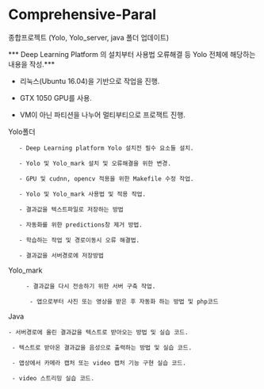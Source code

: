 # Comprehensive-Paral
종합프로젝트  (Yolo, Yolo_server, java 폴더 업데이트)


*** Deep Learning Platform 의 설치부터 사용법 오류해결  등 Yolo 전체에 해당하는 내용을 작성.***


- 리눅스(Ubuntu 16.04)을 기반으로 작업을 진행.

- GTX 1050 GPU를 사용.

- VM이 아닌 파티션을 나누어 멀티부티으로 프로잭트 진행.



Yolo폴더 
       
       - Deep Learning platform Yolo 설치전 필수 요소들 설치.
       
       - Yolo 및 Yolo_mark 설치 및 오류해결을 위한 변경.
       
       - GPU 및 cudnn, opencv 적용을 위한 Makefile 수정 작업.
       
       - Yolo 및 Yolo_mark 사용법 및 적용 작업.
       
       - 결과값을 텍스트파일로 저장하는 방법
       
       - 자동화를 위한 predictions창 제거 방법.
       
       - 학습하는 작업 및 경로이동시 오류 해결법.
       
       - 결과값을 서버경로에 저장방법


Yolo_mark 
         
         - 결과값을 다시 전송하기 위한 서버 구축 작업.
          
          - 앱으로부터 사진 또는 영상을 받은 후 자동화 하는 방법 및 php코드


Java 
    
    - 서버경로에 올린 결과값을 텍스트로 받아오는 방법 및 실습 코드.
     
     - 텍스트로 받아온 결과값을 음성으로 출력하는 방법 및 실습 코드.
     
     - 앱상에서 카메라 캡처 또는 video 캡처 기능 구현 실습 코드.
     
     - video 스트리밍 실습 코드.

